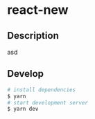 # react-new

## Description

asd

## Develop

```bash
# install dependencies
$ yarn
# start development server
$ yarn dev
```